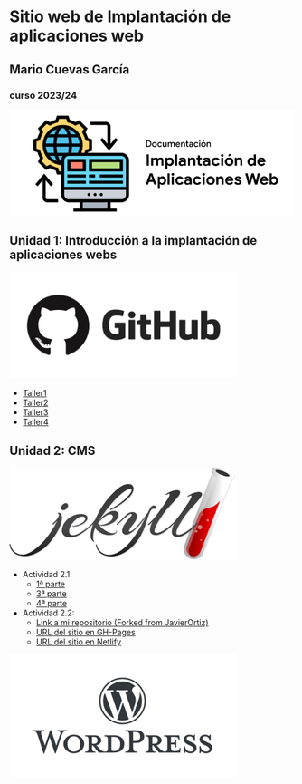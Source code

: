 # __Sitio web de Implantación de aplicaciones web__
## Mario Cuevas García
### curso 2023/24

![IAW](/imgMD/i1.PNG)
<br>

## __Unidad 1: Introducción a la implantación de aplicaciones webs__
<img src="/imgMD/i2.PNG" alt="github" width="400"/>

* [Taller1](unidad1/taller1.md)
* [Taller2](unidad1/taller2.md)
* [Taller3](unidad1/taller3.md)
* [Taller4](unidad1/taller4.md)

## __Unidad 2: CMS__
<img src="/imgMD/i3.PNG" alt="jekyll" width="400"/>

* Actividad 2.1:
  * [1ª parte](unidad2/Jekyll.md)
  * [3ª parte](https://mariocuee38.github.io/Lagrange/)
  * [4ª parte](https://master--verdant-cajeta-cb8c87.netlify.app/)
* Actividad 2.2:
  * [Link a mi repositorio (Forked from JavierOrtiz)](https://github.com/mariocuee38/actividad2.2_zoo)
  * [URL del sitio en GH-Pages](https://javierortizsanchez.github.io/actividad2.2_zoo/)
  * [URL del sitio en Netlify](https://gh-pages--actividad2-2-zoo-mariojavier.netlify.app/)

<img src="/imgMD/i4.PNG" alt="wordpress" width="400"/>
